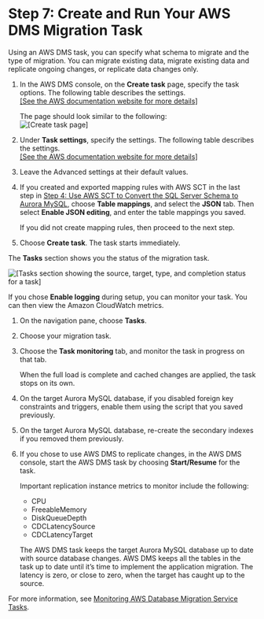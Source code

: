# Step 7: Create and Run Your AWS DMS Migration Task<a name="chap-sqlserver2aurora.steps.createmigrationtask"></a>

Using an AWS DMS task, you can specify what schema to migrate and the type of migration\. You can migrate existing data, migrate existing data and replicate ongoing changes, or replicate data changes only\.

1. In the AWS DMS console, on the **Create task** page, specify the task options\. The following table describes the settings\.    
[\[See the AWS documentation website for more details\]](http://docs.aws.amazon.com/dms/latest/sbs/chap-sqlserver2aurora.steps.createmigrationtask.html)

   The page should look similar to the following:  
![\[Create task page\]](http://docs.aws.amazon.com/dms/latest/sbs/images/sbs-rdsqlserver2aurora-dmstask.png)

1. Under **Task settings**, specify the settings\. The following table describes the settings\.    
[\[See the AWS documentation website for more details\]](http://docs.aws.amazon.com/dms/latest/sbs/chap-sqlserver2aurora.steps.createmigrationtask.html)

1. Leave the Advanced settings at their default values\.

1. If you created and exported mapping rules with AWS SCT in the last step in [Step 4: Use AWS SCT to Convert the SQL Server Schema to Aurora MySQL](chap-sqlserver2aurora.steps.convertschema.md), choose **Table mappings**, and select the **JSON** tab\. Then select **Enable JSON editing**, and enter the table mappings you saved\.

   If you did not create mapping rules, then proceed to the next step\.

1. Choose **Create task**\. The task starts immediately\.

The **Tasks** section shows you the status of the migration task\.

![\[Tasks section showing the source, target, type, and completion status for a task\]](http://docs.aws.amazon.com/dms/latest/sbs/images/sbs-rdsqlserver2aurora-dmsmonitor.png)

If you chose **Enable logging** during setup, you can monitor your task\. You can then view the Amazon CloudWatch metrics\.

1. On the navigation pane, choose **Tasks**\.

1. Choose your migration task\.

1. Choose the **Task monitoring** tab, and monitor the task in progress on that tab\.

   When the full load is complete and cached changes are applied, the task stops on its own\.

1. On the target Aurora MySQL database, if you disabled foreign key constraints and triggers, enable them using the script that you saved previously\.

1. On the target Aurora MySQL database, re\-create the secondary indexes if you removed them previously\.

1. If you chose to use AWS DMS to replicate changes, in the AWS DMS console, start the AWS DMS task by choosing **Start/Resume** for the task\.

   Important replication instance metrics to monitor include the following:
   + CPU
   + FreeableMemory
   + DiskQueueDepth
   + CDCLatencySource
   + CDCLatencyTarget

   The AWS DMS task keeps the target Aurora MySQL database up to date with source database changes\. AWS DMS keeps all the tables in the task up to date until it’s time to implement the application migration\. The latency is zero, or close to zero, when the target has caught up to the source\.

For more information, see [Monitoring AWS Database Migration Service Tasks](https://docs.aws.amazon.com/dms/latest/userguide/CHAP_Monitoring.html)\.
